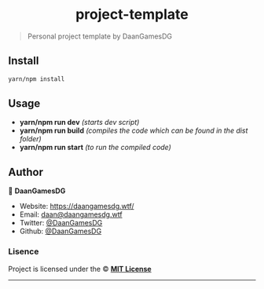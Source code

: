<h1 align="center">project-template</h1>

> Personal project template by DaanGamesDG

## Install

```sh
yarn/npm install
```

## Usage

- **yarn/npm run dev** _(starts dev script)_
- **yarn/npm run build** _(compiles the code which can be found in the dist folder)_
- **yarn/npm run start** _(to run the compiled code)_

## Author

👤 **DaanGamesDG**

- Website: https://daangamesdg.wtf/
- Email: <daan@daangamesdg.wtf>
- Twitter: [@DaanGamesDG](https://twitter.com/DaanGamesDG)
- Github: [@DaanGamesDG](https://github.com/DaanGamesDG)

### Lisence

Project is licensed under the © [**MIT License**](/LICENSE)

---
